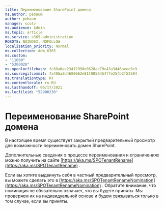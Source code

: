```yaml
---
title: Переименование SharePoint домена
ms.author: pebaum
author: pebaum
manager: scotv
ms.audience: Admin
ms.topic: article
ms.service: o365-administration
ROBOTS: NOINDEX, NOFOLLOW
localization_priority: Normal
ms.collection: Adm_O365
ms.custom:
- "11680"
- "5300028"
ms.openlocfilehash: fc80a6ac234f2998e0620ac79e43a3d46aeee9c9
ms.sourcegitcommit: 7a406a3d4680662e81f0056454f7e25fb2f52504
ms.translationtype: MT
ms.contentlocale: ru-RU
ms.lasthandoff: 06/17/2021
ms.locfileid: "52990230"
---
```

# <a name="rename-your-sharepoint-domain"></a>Переименование SharePoint домена

В настоящее время существует закрытый предварительный просмотр для возможности переименовать домен SharePoint.

Дополнительные сведения о процессе переименования и ограничениях можно получить на сайте [https://aka.ms/SPOTenantRename](https://aka.ms/SPOTenantRename) .

Если вы хотите выдвинуть себя в частный предварительный просмотр, вы можете сделать это в [https://aka.ms/SPOTenantRenameNomination](https://aka.ms/SPOTenantRenameNomination) . Обратите внимание, что номинация не обязательно означает, что вы будете приняты. Мы проверяем их на индивидуальной основе и будем связываться только в том случае, если вы приняты.
